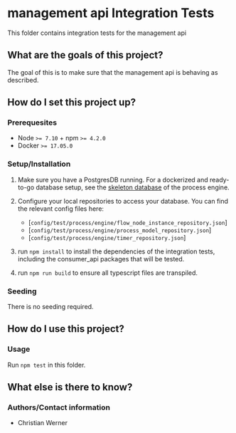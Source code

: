 # management api Integration Tests

This folder contains integration tests for the management api

## What are the goals of this project?

The goal of this is to make sure that the management api is behaving as described.

## How do I set this project up?

### Prerequesites

- Node `>= 7.10` + npm `>= 4.2.0`
- Docker `>= 17.05.0`

### Setup/Installation

1. Make sure you have a PostgresDB running.
   For a dockerized and ready-to-go database setup, see the
   [skeleton database](https://github.com/process-engine/skeleton/tree/develop/database)
   of the process engine.
2. Configure your local repositories to access your database.
   You can find the relevant config files here:
   - [`config/test/process/engine/flow_node_instance_repository.json`]
   - [`config/test/process/engine/process_model_repository.json`]
   - [`config/test/process/engine/timer_repository.json`]
3. run `npm install` to install the dependencies of the integration tests,
   including the consumer_api packages that will be tested.

4. run `npm run build` to ensure all typescript files are transpiled.

### Seeding

There is no seeding required.

## How do I use this project?

### Usage

Run `npm test` in this folder.

## What else is there to know?

### Authors/Contact information

- Christian Werner
